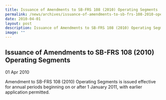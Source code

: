 ```yaml
---
title: Issuance of Amendments to SB-FRS 108 (2010) Operating Segments
permalink: /news/archives/issuance-of-amendments-to-sb-frs-108-2010-operating-segments/
date: 2010-04-01
layout: post
description: Issuance of Amendments to SB-FRS 108 (2010) Operating Segments
image: ""
---
```

Issuance of Amendments to SB-FRS 108 (2010) Operating Segments
--------------------------------------------------------------

01 Apr 2010

Amendment to SB-FRS 108 (2010) Operating Segments is issued effective for annual periods beginning on or after 1 January 2011, with earlier application permitted.